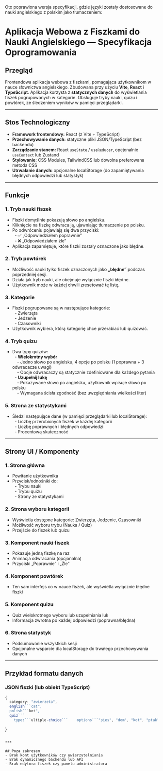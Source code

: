 Oto poprawiona wersja specyfikacji, gdzie języki zostały dostosowane do nauki angielskiego z polskim jako tłumaczeniem:  

# Aplikacja Webowa z Fiszkami do Nauki Angielskiego — Specyfikacja Oprogramowania

## Przegląd

Frontendowa aplikacja webowa z fiszkami, pomagająca użytkownikom w nauce słownictwa angielskiego. Zbudowana przy użyciu **Vite**, **React** i **TypeScript**. Aplikacja korzysta z **statycznych danych** do wyświetlania fiszek pogrupowanych w kategorie. Obsługuje tryby nauki, quizu i powtórek, ze śledzeniem wyników w pamięci przeglądarki.

***

## Stos Technologiczny

- **Framework frontendowy:** React (z Vite + TypeScript)  
- **Przechowywanie danych:** statyczne pliki JSON/TypeScript (bez backendu)  
- **Zarządzanie stanem:** React `useState` / `useReducer`, opcjonalnie `useContext` lub Zustand  
- **Stylowanie:** CSS Modules, TailwindCSS lub dowolna preferowana metoda CSS  
- **Utrwalanie danych:** opcjonalne localStorage (do zapamiętywania błędnych odpowiedzi lub statystyk)  

***

## Funkcje

### 1. Tryb nauki fiszek

- Fiszki domyślnie pokazują słowo po angielsku.  
- Kliknięcie na fiszkę odwraca ją, ujawniając tłumaczenie po polsku.  
- Po odwróceniu pojawiają się dwa przyciski:  
  - ✅ „Odpowiedziałem poprawnie”  
  - ❌ „Odpowiedziałem źle”  
- Aplikacja zapamiętuje, które fiszki zostały oznaczone jako błędne.  

### 2. Tryb powtórek

- Możliwość nauki tylko fiszek oznaczonych jako **„błędne”** podczas poprzedniej sesji.  
- Działa jak tryb nauki, ale obejmuje wyłącznie fiszki błędne.  
- Użytkownik może w każdej chwili zresetować tę listę.  

### 3. Kategorie

- Fiszki pogrupowane są w następujące kategorie:  
  - Zwierzęta  
  - Jedzenie  
  - Czasowniki  
- Użytkownik wybiera, którą kategorię chce przerabiać lub quizować.  

### 4. Tryb quizu

- Dwa typy quizów:  
  - **Wielokrotny wybór**  
    - Jedno słowo po angielsku, 4 opcje po polsku (1 poprawna + 3 odwracacze uwagi)  
    - Opcje odwracaczy są statycznie zdefiniowane dla każdego pytania  
  - **Uzupełnij lukę**  
    - Pokazywane słowo po angielsku, użytkownik wpisuje słowo po polsku  
    - Wymagana ścisła zgodność (bez uwzględniania wielkości liter)  

### 5. Strona ze statystykami

- Śledzi następujące dane (w pamięci przeglądarki lub localStorage):  
  - Liczbę przerobionych fiszek w każdej kategorii  
  - Liczbę poprawnych i błędnych odpowiedzi  
  - Procentową skuteczność  

***

## Strony UI / Komponenty

### 1. Strona główna  
- Powitanie użytkownika  
- Przycisk/odnośniki do:  
  - Trybu nauki  
  - Trybu quizu  
  - Strony ze statystykami  

### 2. Strona wyboru kategorii  
- Wyświetla dostępne kategorie: Zwierzęta, Jedzenie, Czasowniki  
- Możliwość wyboru trybu (Nauka / Quiz)  
- Przejście do fiszek lub quizu  

### 3. Komponent nauki fiszek  
- Pokazuje jedną fiszkę na raz  
- Animacja odwracania (opcjonalna)  
- Przyciski „Poprawnie” i „Źle”  

### 4. Komponent powtórek  
- Ten sam interfejs co w nauce fiszek, ale wyświetla wyłącznie błędne fiszki  

### 5. Komponent quizu  
- Quiz wielokrotnego wyboru lub uzupełniania luk  
- Informacja zwrotna po każdej odpowiedzi (poprawna/błędna)  

### 6. Strona statystyk  
- Podsumowanie wszystkich sesji  
- Opcjonalne wsparcie dla localStorage do trwałego przechowywania danych  

***

## Przykład formatu danych

### JSON fiszki (lub obiekt TypeScript)
```ts
{
  category: "zwierzeta",
  english```cat",
  polish```kot",
  quiz```
    type:```ultiple-choice```    options```"pies", "dom", "kot", "ptak"]
```
}
```

***

## Poza zakresem  
- Brak kont użytkowników czy uwierzytelniania  
- Brak dynamicznego backendu lub API  
- Brak edytora fiszek czy panelu administratora